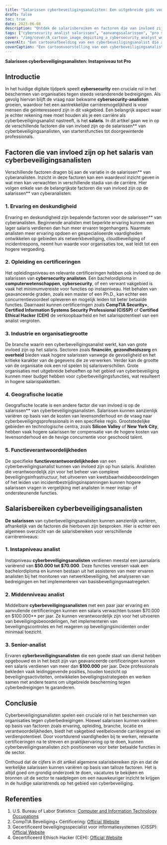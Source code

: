 ```yaml
---
title: "Salarissen cyberbeveiligingsanalisten: Een uitgebreide gids voor starters- en pro-vergoedingen"
draft: false
toc: true
date: 2023-06-08
description: "Ontdek de salarisbereiken en factoren die van invloed zijn op de salarissen van cyberbeveiligingsanalisten, van startersfuncties tot doorgewinterde professionals."
tags: ["cybersecurity analist salarissen", "aanvangssalarissen", "pro salarissen", "carrières in cyberbeveiliging", "Compensatie voor cyberbeveiliging", "ervaring en deskundigheid", "opleiding en certificeringen", "invloed van de industrie op salarissen", "geografische locatie", "functieverantwoordelijkheden", "beginnende analisten", "analisten op middenniveau", "analisten op senior niveau", "carrièregroei", "verdienpotentieel", "banenmarkt cyberbeveiliging", "salaristrends", "cyberbeveiligingscertificeringen", "IT-beroepen", "compensatiefactoren", "cyberbeveiligingsindustrie", "salarisbereiken", "inzichten in de arbeidsmarkt", "salarisgids", "loopbaanadvies", "salaristrends in cyberbeveiliging", "cyberbeveiligingsprofessionals", "veiligheidsanalist posities", "analyse arbeidsmarkt cyberbeveiliging", "trends in salaris cyberbeveiliging"]
cover: "/img/cover/A_cartoon_image_depicting_a_cybersecurity_analyst_working_a.png"
coverAlt: "Een cartoonafbeelding van een cyberbeveiligingsanalist die achter een computer werkt, omringd door slotpictogrammen en gegevensstromen, die het belang van het beschermen van digitale activa en informatie symboliseren."
coverCaption: "Een cartoonvoorstelling van een cyberbeveiligingsanalist die zorgt voor digitale veiligheid en de cruciale rol benadrukt die zij spelen bij het beschermen van organisaties tegen cyberbedreigingen."
---
```


**Salarissen cyberbeveiligingsanalisten: Instapniveau tot Pro**

## Introductie

In het huidige digitale tijdperk speelt **cybersecurity** een cruciale rol in het beschermen van organisaties tegen steeds veranderende bedreigingen. Als gevolg hiervan blijft de vraag naar bekwame **cybersecurity-analisten** groeien, waardoor het een aantrekkelijke carrièremogelijkheid is voor mensen die geïnteresseerd zijn in dit vakgebied. Een belangrijk aspect waar je echter rekening mee moet houden als je een carrière als cyberbeveiligingsanalist nastreeft, is het **salaris**. In dit artikel gaan we in op de verschillende factoren die van invloed zijn op de salarissen** van cyberbeveiligingsanalisten, van startersfuncties tot doorgewinterde professionals.

## Factoren die van invloed zijn op het salaris van cyberbeveiligingsanalisten

Verschillende factoren dragen bij aan de variatie in de salarissen** van cyberanalisten. Inzicht in deze factoren kan een waardevol inzicht geven in wat men kan verwachten in verschillende stadia van de carrière. Hier volgen enkele van de belangrijkste factoren die van invloed zijn op de salarissen** van cyberanalisten:

### 1. Ervaring en deskundigheid

Ervaring en deskundigheid zijn bepalende factoren voor de salarissen** van cyberanalisten. Beginnende analisten met beperkte ervaring kunnen een lager salaris verdienen dan hun meer ervaren tegenhangers. Naarmate analisten meer ervaring opdoen en gespecialiseerde vaardigheden ontwikkelen op gebieden als netwerkbeveiliging, cloudbeveiliging of incidentrespons, neemt hun waarde voor organisaties toe, wat leidt tot een hogere vergoeding.

### 2. Opleiding en certificeringen

Het opleidingsniveau en relevante certificeringen hebben ook invloed op de salarissen van **cybersecurity analisten**. Een bachelordiploma in **computerwetenschappen**, **cybersecurity**, of een verwant vakgebied is vaak het minimumvereiste voor functies op instapniveau. Het behalen van geavanceerde graden, zoals een master of een Ph.D., kan echter een concurrentievoordeel opleveren en mogelijk leiden tot beter betaalde functies. Daarnaast kunnen certificeringen zoals **CompTIA Security+**, **Certified Information Systems Security Professional (CISSP)** of **Certified Ethical Hacker (CEH)** de verkoopbaarheid en het salarispotentieel van een analist vergroten.

### 3. Industrie en organisatiegrootte

De branche waarin een cyberbeveiligingsanalist werkt, kan van grote invloed zijn op het salaris. Sectoren zoals **financiën**, **gezondheidszorg** en **overheid** bieden vaak hogere salarissen vanwege de gevoeligheid en het kritieke karakter van de gegevens die ze verwerken. Verder kan de grootte van de organisatie ook een rol spelen bij salarisverschillen. Grote organisaties met uitgebreide behoeften op het gebied van cyberbeveiliging kunnen meer budget hebben voor cyberbeveiligingsfuncties, wat resulteert in hogere salarispakketten.

### 4. Geografische locatie

Geografische locatie is een andere factor die van invloed is op de salarissen** van cyberbeveiligingsanalisten. Salarissen kunnen aanzienlijk variëren op basis van de kosten van levensonderhoud en de vraag naar cyberbeveiligingsprofessionals in een specifieke regio. Grootstedelijke gebieden en technologische centra, zoals **Silicon Valley** of **New York City**, hebben vaak hogere salarissen ter compensatie van de hogere kosten van levensonderhoud en de hevige concurrentie voor geschoold talent.

### 5. Functieverantwoordelijkheden

De specifieke **functieverantwoordelijkheden** van een cyberbeveiligingsanalist kunnen van invloed zijn op hun salaris. Analisten die verantwoordelijk zijn voor het beheer van complexe beveiligingsinfrastructuur, het uitvoeren van kwetsbaarheidsbeoordelingen of het leiden van incidentbestrijdingsinspanningen kunnen hogere salarissen vragen in vergelijking met analisten in meer instap- of ondersteunende functies.

## Salarisbereiken cyberbeveiligingsanalisten

**De salarissen** van cyberbeveiligingsanalisten kunnen aanzienlijk variëren, afhankelijk van de factoren die hierboven zijn besproken. Hier is echter een algemeen overzicht van de salarisbereiken voor verschillende carrièreniveaus:

### 1. Instapniveau analist

Instapniveau **cyberbeveiligingsanalisten** verdienen meestal een jaarsalaris variërend van **$50.000 tot $70.000**. Deze functies vereisen vaak een bachelordiploma en kunnen bestaan uit het assisteren van meer ervaren analisten bij het monitoren van netwerkbeveiliging, het analyseren van bedreigingen en het implementeren van basisbeveiligingsmaatregelen.

### 2. Middenniveau analist

Middelbare **cyberbeveiligingsanalisten** met een paar jaar ervaring en aanvullende certificeringen kunnen een salaris verwachten tussen $70.000 en $100.000** per jaar. Ze kunnen verantwoordelijk zijn voor het uitvoeren van beveiligingsbeoordelingen, het implementeren van beveiligingscontroles en het reageren op beveiligingsincidenten onder minimaal toezicht.

### 3. Senior-analist

Ervaren **cyberbeveiligingsanalisten** die een goede staat van dienst hebben opgebouwd en in het bezit zijn van geavanceerde certificeringen kunnen een salaris verdienen van meer dan **$100.000** per jaar. Deze professionals bekleden vaak leidinggevende posities, houden toezicht op beveiligingsactiviteiten, ontwikkelen beveiligingsstrategieën en werken samen met andere teams om uitgebreide bescherming tegen cyberbedreigingen te garanderen.

## Conclusie

Cyberbeveiligingsanalisten spelen een cruciale rol in het beschermen van organisaties tegen cyberbedreigingen. Hoewel salarissen kunnen variëren op basis van factoren zoals ervaring, opleiding, branche, locatie en verantwoordelijkheden, biedt het vakgebied veelbelovende carrièregroei en verdienpotentieel. Door voortdurend vaardigheden bij te werken, relevante certificeringen na te streven en praktijkervaring op te doen, kunnen cyberbeveiligingsanalisten zich positioneren voor beter betaalde functies in de sector.

Onthoud dat de cijfers in dit artikel algemene salarisbereiken zijn en dat de werkelijke salarissen kunnen variëren op basis van talloze factoren. Het is altijd goed om grondig onderzoek te doen, vacatures te bekijken en bronnen uit de sector te raadplegen om een nauwkeuriger inzicht te krijgen in de huidige salaristrends op het gebied van cyberbeveiliging.

## Referenties

1. U.S. Bureau of Labor Statistics: [Computer and Information Technology Occupations](https://www.bls.gov/ooh/computer-and-information-technology/home.htm)
2. CompTIA Beveiliging+ Certificering: [Official Website](https://www.comptia.org/certifications/security)
3. Gecertificeerd beveiligingsspecialist voor informatiesystemen (CISSP): [Official Website](https://www.isc2.org/Certifications/CISSP)
4. Gecertificeerd Ethisch Hacker (CEH): [Official Website](https://www.eccouncil.org/programs/certified-ethical-hacker-ceh/)
